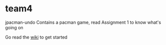 team4
=====
jpacman-undo
Contains a pacman game, read Assignment 1 to know what's going on

Go read the [wiki](https://github.com/UBC-EECE310/team4/wiki) to get started
